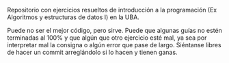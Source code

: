 Repositorio con ejercicios resueltos de introducción a la programación (Ex Algoritmos y estructuras de datos I) en la UBA.

Puede no ser el mejor código, pero sirve. Puede que algunas guías no estén terminadas al 100% y que algún que otro ejercicio esté mal, 
ya sea por interpretar mal la consigna o algún error que pase de largo. Siéntanse libres de hacer un commit arreglándolo si lo hacen y tienen ganas.